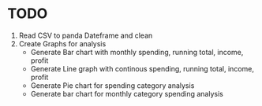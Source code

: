# TODO
 1. Read CSV to panda Dateframe and clean
 2. Create Graphs for analysis
    - Generate Bar chart with monthly spending, running total, income, profit
    - Generate Line graph with continous spending, running total, income, profit
    - Generate Pie chart for spending category analysis
    - Generate bar chart for monthly category spending analysis
    